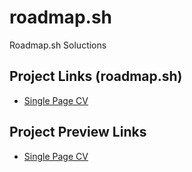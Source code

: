 # roadmap.sh
Roadmap.sh Soluctions

## Project Links (roadmap.sh)
- [Single Page CV](https://roadmap.sh/projects/single-page-cv)

## Project Preview Links
- [Single Page CV](https://godwin-abin.github.io/roadmap.sh/Single-Page%20CV/)